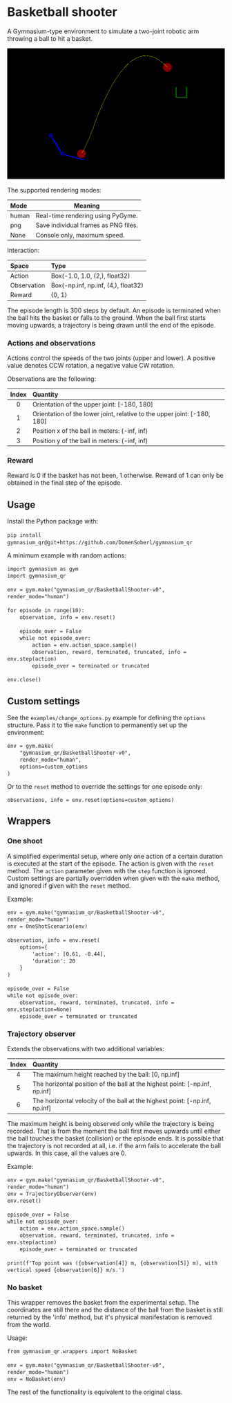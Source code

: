 # Basketball shooter

A Gymnasium-type environment to simulate a two-joint robotic arm throwing a ball to hit a basket.

![BasketballShooter environment](basketball_shooter.png)

The supported rendering modes:

| Mode   | Meaning                              |
|:-------|--------------------------------------|
| human  | Real-time rendering using PyGyme.    |
| png    | Save individual frames as PNG files. |
| None   | Console only, maximum speed.         |

Interaction:

| Space       | Type                                |
|:------------|:------------------------------------|
|Action       | Box(-1.0, 1.0, (2,), float32)       |
|Observation  | Box(-np.inf, np.inf, (4,), float32) |
|Reward       | {0, 1}                              |

The episode length is 300 steps by default. An episode is terminated when the ball hits the basket or falls to the ground. When the ball first starts moving upwards, a trajectory is being drawn until the end of the episode.

### Actions and observations

Actions control the speeds of the two joints (upper and lower). A positive value denotes CCW rotation, a negative value CW rotation.

Observations are the following:

| Index | Quantity                                                                 |
|:-----:|:-------------------------------------------------------------------------|
|0      | Orientation of the upper joint: [-180, 180]                              |
|1      | Orientation of the lower joint, relative to the upper joint: [-180, 180] |
|2      | Position x of the ball in meters: (-inf, inf)                            |
|3      | Position y of the ball in meters: (-inf, inf)                            |

### Reward

Reward is 0 if the basket has not been, 1 otherwise. Reward of 1 can only be obtained in the final step of the episode.

## Usage

Install the Python package with:

`pip install gymnasium_qr@git+https://github.com/DomenSoberl/gymnasium_qr`

A minimum example with random actions:

```
import gymnasium as gym
import gymnasium_qr

env = gym.make("gymnasium_qr/BasketballShooter-v0", render_mode="human")

for episode in range(10):
    observation, info = env.reset()

    episode_over = False
    while not episode_over:
        action = env.action_space.sample()
        observation, reward, terminated, truncated, info = env.step(action)
        episode_over = terminated or truncated

env.close()
```

## Custom settings

See the `examples/change_options.py` example for defining the `options` structure. Pass it to the `make` function to permanently set up the environment: 

```
env = gym.make(
    "gymnasium_qr/BasketballShooter-v0",
    render_mode="human",
    options=custom_options
)
```

Or to the `reset` method to override the settings for one episode only:

```
observations, info = env.reset(options=custom_options)
```

## Wrappers

### One shoot

A simplified experimental setup, where only one action of a certain duration is executed at the start of the episode. The action is given with the `reset` method. The `action` parameter given with the `step` function is ignored. Custom settings are partially overridden when given with the `make` method, and ignored if given with the `reset` method.

Example:

```
env = gym.make("gymnasium_qr/BasketballShooter-v0", render_mode="human")
env = OneShotScenario(env)

observation, info = env.reset(
    options={
        'action': [0.61, -0.44],
        'duration': 20
    }
)

episode_over = False
while not episode_over:
    observation, reward, terminated, truncated, info = env.step(action=None)
    episode_over = terminated or truncated
```

### Trajectory observer

Extends the observations with two additional variables:

| Index | Quantity                                                                    |
|:-----:|:----------------------------------------------------------------------------|
|4      | The maximum height reached by the ball: [0, np.inf]                         |
|5      | The horizontal position of the ball at the highest point: [-np.inf, np.inf] |
|6      | The horizontal velocity of the ball at the highest point: [-np.inf, np.inf] |

The maximum height is being observed only while the trajectory is being recorded. That is from the moment the ball first moves upwards until either the ball touches the basket (collision) or the episode ends. It is possible that the trajectory is not recorded at all, i.e. if the arm fails to accelerate the ball upwards. In this case, all the values are 0.

Example:

```
env = gym.make("gymnasium_qr/BasketballShooter-v0", render_mode="human")
env = TrajectoryObserver(env)
env.reset()

episode_over = False
while not episode_over:
    action = env.action_space.sample()
    observation, reward, terminated, truncated, info = env.step(action)
    episode_over = terminated or truncated

print(f'Top point was ({observation[4]} m, {observation[5]} m), with vertical speed {observation[6]} m/s.')
```

### No basket

This wrapper removes the basket from the experimental setup. The coordinates are still there and the distance of the ball from the basket is still returned by the 'info' method, but it's physical manifestation is removed from the world.

Usage:

```
from gymnasium_qr.wrappers import NoBasket

env = gym.make("gymnasium_qr/BasketballShooter-v0", render_mode="human")
env = NoBasket(env)
```

The rest of the functionality is equivalent to the original class.
